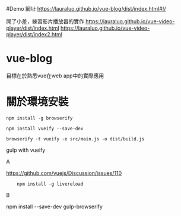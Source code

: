 #Demo 網址
https://lauraluo.github.io/vue-blog/dist/index.html#!/

開了小差，練習影片播放器的實作
https://lauraluo.github.io/vue-video-player/dist/index.html
https://lauraluo.github.io/vue-video-player/dist/index2.html

# vue-blog

目標在於熟悉vue在web app中的實際應用
# 關於環境安裝


```
npm install -g browserify
```



```
npm install vueify --save-dev
```

```
browserify -t vueify -e src/main.js -o dist/build.js
```


gulp with vueify

A


https://github.com/vuejs/Discussion/issues/110

```
	npm install -g livereload
```

B

npm install --save-dev gulp-browserify
